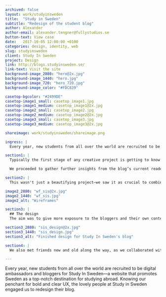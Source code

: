 ```yaml
---
archived: false
layout: work/studyinsweden
title:  "Study in Sweden"
subtitle: "Redesign of the student blog"
author: Alexander
author-email: alexander.tengner@fullystudios.se
button-text: View case
date:   2017-10-05 12:00:00 +0100
categories: design, identity, web
slug: studyinsweden
client: Study In Sweden
project: Design
link: http://blogs.studyinsweden.se/
link-text: Visit the site
background-image_2880: "hero@2x.jpg"
background-image_1440: "hero.jpg"
background-image_720: "hero_720.jpg"
background-image_color: "#FDC839"

casetop-bgcolor: "#2499DE"
casetop-image1_small: casetop_image1.jpg
casetop-image1_medium: casetop_image1@2x.jpg
casetop-image2_small: casetop_image2.jpg
casetop-image2_medium: casetop_image2@2x.jpg
casetop-image3_small: casetop_image3.jpg
casetop-image3_medium: casetop_image3@2x.jpg

shareimage: work/studyinsweden/shareimage.png

ingress: |
  Every year, new students from all over the world are recruited to be digital ambassadors and bloggers for Study In Sweden—a website that promotes Sweden as a top-notch destination for studying abroad. Knowing our penchant for bold and clear UX, the lovely people at Study in Sweden engaged us to redesign their blog.

section1: |
  Typically the first stage of any creative project is getting to know your subject. But this time we were able to start at turbo-blast given that Edīte, the manager for the project, was a digital ambassador at Study In Sweden just a year ago.

  We proceeded to gather further insights from the blog’s current readers and writers, accumulating research that would later inform our design choices. It turns out, when a country’s image is at stake, people really join forces! (A heartfelt thanks to all who participated!)

section2: |
  This wasn't just a beautifying project—we saw it as crucial to combine insights from stakeholders, previous user research and user interviews. After all, we had to come up with solutions that would make visitors engage with the site for longer and, hopefully, convince them that Sweden is the perfect place to move for their next degree.

image2_2880: "wf_sis@2x.jpg"
image2_1440: "wf_sis.jpg"
image2_alt: "Wireframes"

section3: |
  ## The design
  The aim was to give more exposure to the bloggers and their own content. And we wanted to be smarter about providing the most relevant content to the reader through seamless navigation. As with everything that’s quintessentially Swedish, we learned that simplicity is what matters. We made it easier to read, search and get inspired about starting your next life chapter in Sweden.

section3_2880: "sis_design@2x.jpg"
section3_1440: "sis_design.jpg"
section3_alt: "Finished design for Study In Sweden's blog"

section4: |
  We also met friends new and old along the way, as we collaborated with the digital agency Fröjd, who developed the blog. And Edīte got to work with her pals on the digital ambassador team. This time it wasn’t to write, but to lead a workshop on creating the future content that will shine with the help of the new design. Roligt!

---
```


Every year, new students from all over the world are recruited to be digital ambassadors and bloggers for Study In Sweden—a website that promotes Sweden as a top-notch destination for studying abroad. Knowing our penchant for bold and clear UX, the lovely people at Study in Sweden engaged us to redesign their blog.
